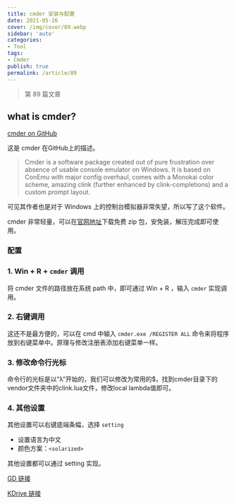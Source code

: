 ```yaml
---
title: cmder 安装与配置
date: 2021-05-26
cover: /img/cover/89.webp
sidebar: 'auto'
categories:
- Tool
tags:
- Cmder
publish: true
permalink: /article/89
---
```


> 第 89 篇文章
<!-- more -->

## what is cmder?
[cmder on GitHub](https://github.com/cmderdev/cmder)

这是 cmder 在GitHub上的描述。

> Cmder is a software package created out of pure frustration over absence of usable console emulator on Windows. It is based on ConEmu with major config overhaul, comes with a Monokai color scheme, amazing clink (further enhanced by clink-completions) and a custom prompt layout.

可见其作者也是对于 Windows 上的控制台模拟器非常失望，所以写了这个软件。

cmder 非常轻量，可以在[官网地址](https://cmder.net/)下载免费 zip 包，安免装，解压完成即可使用。

### 配置
### 1. Win + R + `cmder` 调用
将 cmder 文件的路径放在系统 path 中，即可通过 Win + R ，输入 `cmder` 实现调用。

### 2. 右键调用
这还不是最方便的，可以在 cmd 中输入 `cmder.exe /REGISTER ALL` 命令来将程序放到右键菜单中。原理与修改注册表添加右键菜单一样。

### 3. 修改命令行光标
命令行的光标是以“λ”开始的，我们可以修改为常用的$，找到cmder目录下的vendor文件夹中的clink.lua文件，修改local lambda值即可。

### 4. 其他设置
其他设置可以右键底端条幅，选择 `setting`

- 设置语言为中文
- 颜色方案：`<solarized>`

其他设置都可以通过 setting 实现。

[GD 链接](https://drive.google.com/file/d/1sGDB6wv0xLPeZOYpZandsm0MO27DbiLN/view?usp=sharing)

[KDrive 链接](https://drive.zk123.top/api/v3/file/source/1027/cmder.zip?sign=uB51MCu9TixZXkCI8ZiNNO9xs7MRZn7AWUXnG_B5gl8%3D%3A0)
